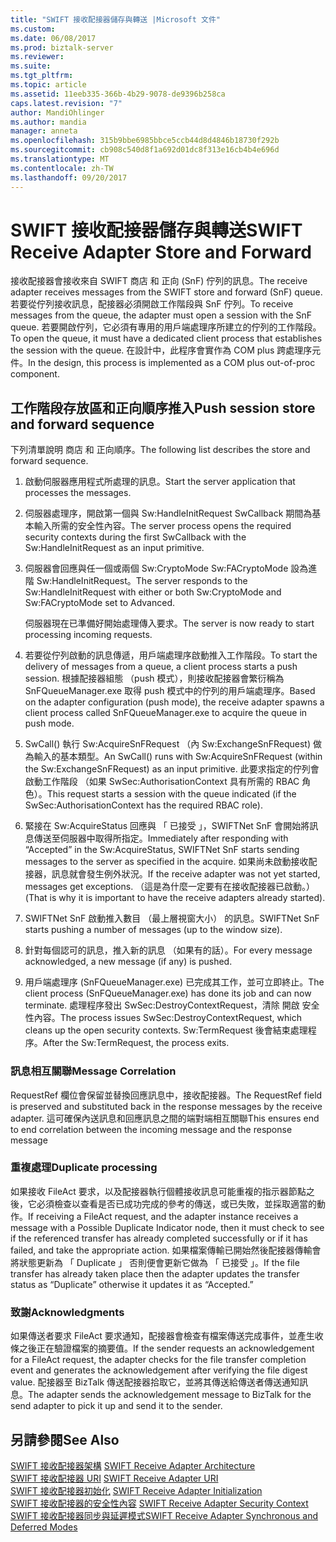 ```yaml
---
title: "SWIFT 接收配接器儲存與轉送 |Microsoft 文件"
ms.custom: 
ms.date: 06/08/2017
ms.prod: biztalk-server
ms.reviewer: 
ms.suite: 
ms.tgt_pltfrm: 
ms.topic: article
ms.assetid: 11eeb335-366b-4b29-9078-de9396b258ca
caps.latest.revision: "7"
author: MandiOhlinger
ms.author: mandia
manager: anneta
ms.openlocfilehash: 315b9bbe6985bbce5ccb44d8d4846b18730f292b
ms.sourcegitcommit: cb908c540d8f1a692d01dc8f313e16cb4b4e696d
ms.translationtype: MT
ms.contentlocale: zh-TW
ms.lasthandoff: 09/20/2017
---
```

# <a name="swift-receive-adapter-store-and-forward"></a><span data-ttu-id="56aa8-102">SWIFT 接收配接器儲存與轉送</span><span class="sxs-lookup"><span data-stu-id="56aa8-102">SWIFT Receive Adapter Store and Forward</span></span>
<span data-ttu-id="56aa8-103">接收配接器會接收來自 SWIFT 商店 和 正向 (SnF) 佇列的訊息。</span><span class="sxs-lookup"><span data-stu-id="56aa8-103">The receive adapter receives messages from the SWIFT store and forward (SnF) queue.</span></span> <span data-ttu-id="56aa8-104">若要從佇列接收訊息，配接器必須開啟工作階段與 SnF 佇列。</span><span class="sxs-lookup"><span data-stu-id="56aa8-104">To receive messages from the queue, the adapter must open a session with the SnF queue.</span></span> <span data-ttu-id="56aa8-105">若要開啟佇列，它必須有專用的用戶端處理序所建立的佇列的工作階段。</span><span class="sxs-lookup"><span data-stu-id="56aa8-105">To open the queue, it must have a dedicated client process that establishes the session with the queue.</span></span> <span data-ttu-id="56aa8-106">在設計中，此程序會實作為 COM plus 跨處理序元件。</span><span class="sxs-lookup"><span data-stu-id="56aa8-106">In the design, this process is implemented as a COM plus out-of-proc component.</span></span>  
  
## <a name="push-session-store-and-forward-sequence"></a><span data-ttu-id="56aa8-107">工作階段存放區和正向順序推入</span><span class="sxs-lookup"><span data-stu-id="56aa8-107">Push session store and forward sequence</span></span>  
 <span data-ttu-id="56aa8-108">下列清單說明 商店 和 正向順序。</span><span class="sxs-lookup"><span data-stu-id="56aa8-108">The following list describes the store and forward sequence.</span></span>  
  
1.  <span data-ttu-id="56aa8-109">啟動伺服器應用程式所處理的訊息。</span><span class="sxs-lookup"><span data-stu-id="56aa8-109">Start the server application that processes the messages.</span></span>  
  
2.  <span data-ttu-id="56aa8-110">伺服器處理序，開啟第一個與 Sw:HandleInitRequest SwCallback 期間為基本輸入所需的安全性內容。</span><span class="sxs-lookup"><span data-stu-id="56aa8-110">The server process opens the required security contexts during the first SwCallback with the Sw:HandleInitRequest as an input primitive.</span></span>  
  
3.  <span data-ttu-id="56aa8-111">伺服器會回應與任一個或兩個 Sw:CryptoMode Sw:FACryptoMode 設為進階 Sw:HandleInitRequest。</span><span class="sxs-lookup"><span data-stu-id="56aa8-111">The server responds to the Sw:HandleInitRequest with either or both Sw:CryptoMode and Sw:FACryptoMode set to Advanced.</span></span>  
  
     <span data-ttu-id="56aa8-112">伺服器現在已準備好開始處理傳入要求。</span><span class="sxs-lookup"><span data-stu-id="56aa8-112">The server is now ready to start processing incoming requests.</span></span>  
  
4.  <span data-ttu-id="56aa8-113">若要從佇列啟動的訊息傳遞，用戶端處理序啟動推入工作階段。</span><span class="sxs-lookup"><span data-stu-id="56aa8-113">To start the delivery of messages from a queue, a client process starts a push session.</span></span> <span data-ttu-id="56aa8-114">根據配接器組態 （push 模式），則接收配接器會繁衍稱為 SnFQueueManager.exe 取得 push 模式中的佇列的用戶端處理序。</span><span class="sxs-lookup"><span data-stu-id="56aa8-114">Based on the adapter configuration (push mode), the receive adapter spawns a client process called SnFQueueManager.exe to acquire the queue in push mode.</span></span>  
  
5.  <span data-ttu-id="56aa8-115">SwCall() 執行 Sw:AcquireSnFRequest （內 Sw:ExchangeSnFRequest) 做為輸入的基本類型。</span><span class="sxs-lookup"><span data-stu-id="56aa8-115">An SwCall() runs with Sw:AcquireSnFRequest (within the Sw:ExchangeSnFRequest) as an input primitive.</span></span> <span data-ttu-id="56aa8-116">此要求指定的佇列會啟動工作階段 （如果 SwSec:AuthorisationContext 具有所需的 RBAC 角色）。</span><span class="sxs-lookup"><span data-stu-id="56aa8-116">This request starts a session with the queue indicated (if the SwSec:AuthorisationContext has the required RBAC role).</span></span>  
  
6.  <span data-ttu-id="56aa8-117">緊接在 Sw:AcquireStatus 回應與 「 已接受 」，SWIFTNet SnF 會開始將訊息傳送至伺服器中取得所指定。</span><span class="sxs-lookup"><span data-stu-id="56aa8-117">Immediately after responding with “Accepted” in the Sw:AcquireStatus, SWIFTNet SnF starts sending messages to the server as specified in the acquire.</span></span> <span data-ttu-id="56aa8-118">如果尚未啟動接收配接器，訊息就會發生例外狀況。</span><span class="sxs-lookup"><span data-stu-id="56aa8-118">If the receive adapter was not yet started, messages get exceptions.</span></span> <span data-ttu-id="56aa8-119">（這是為什麼一定要有在接收配接器已啟動。）</span><span class="sxs-lookup"><span data-stu-id="56aa8-119">(That is why it is important to have the receive adapters already started).</span></span>  
  
7.  <span data-ttu-id="56aa8-120">SWIFTNet SnF 啟動推入數目 （最上層視窗大小） 的訊息。</span><span class="sxs-lookup"><span data-stu-id="56aa8-120">SWIFTNet SnF starts pushing a number of messages (up to the window size).</span></span>  
  
8.  <span data-ttu-id="56aa8-121">針對每個認可的訊息，推入新的訊息 （如果有的話）。</span><span class="sxs-lookup"><span data-stu-id="56aa8-121">For every message acknowledged, a new message (if any) is pushed.</span></span>  
  
9. <span data-ttu-id="56aa8-122">用戶端處理序 (SnFQueueManager.exe) 已完成其工作，並可立即終止。</span><span class="sxs-lookup"><span data-stu-id="56aa8-122">The client process (SnFQueueManager.exe) has done its job and can now terminate.</span></span> <span data-ttu-id="56aa8-123">處理程序發出 SwSec:DestroyContextRequest，清除 開啟 安全性內容。</span><span class="sxs-lookup"><span data-stu-id="56aa8-123">The process issues SwSec:DestroyContextRequest, which cleans up the open security contexts.</span></span> <span data-ttu-id="56aa8-124">Sw:TermRequest 後會結束處理程序。</span><span class="sxs-lookup"><span data-stu-id="56aa8-124">After the Sw:TermRequest, the process exits.</span></span>  
  
### <a name="message-correlation"></a><span data-ttu-id="56aa8-125">訊息相互關聯</span><span class="sxs-lookup"><span data-stu-id="56aa8-125">Message Correlation</span></span>  
 <span data-ttu-id="56aa8-126">RequestRef 欄位會保留並替換回應訊息中，接收配接器。</span><span class="sxs-lookup"><span data-stu-id="56aa8-126">The RequestRef field is preserved and substituted back in the response messages by the receive adapter.</span></span> <span data-ttu-id="56aa8-127">這可確保內送訊息和回應訊息之間的端對端相互關聯</span><span class="sxs-lookup"><span data-stu-id="56aa8-127">This ensures end to end correlation between the incoming message and the response message</span></span>  
  
### <a name="duplicate-processing"></a><span data-ttu-id="56aa8-128">重複處理</span><span class="sxs-lookup"><span data-stu-id="56aa8-128">Duplicate processing</span></span>  
 <span data-ttu-id="56aa8-129">如果接收 FileAct 要求，以及配接器執行個體接收訊息可能重複的指示器節點之後，它必須檢查以查看是否已成功完成的參考的傳送，或已失敗，並採取適當的動作。</span><span class="sxs-lookup"><span data-stu-id="56aa8-129">If receiving a FileAct request, and the adapter instance receives a message with a Possible Duplicate Indicator node, then it must check to see if the referenced transfer has already completed successfully or if it has failed, and take the appropriate action.</span></span> <span data-ttu-id="56aa8-130">如果檔案傳輸已開始然後配接器傳輸會將狀態更新為 「 Duplicate 」 否則便會更新它做為 「 已接受 」。</span><span class="sxs-lookup"><span data-stu-id="56aa8-130">If the file transfer has already taken place then the adapter updates the transfer status as “Duplicate” otherwise it updates it as “Accepted.”</span></span>  
  
### <a name="acknowledgments"></a><span data-ttu-id="56aa8-131">致謝</span><span class="sxs-lookup"><span data-stu-id="56aa8-131">Acknowledgments</span></span>  
 <span data-ttu-id="56aa8-132">如果傳送者要求 FileAct 要求通知，配接器會檢查有檔案傳送完成事件，並產生收條之後正在驗證檔案的摘要值。</span><span class="sxs-lookup"><span data-stu-id="56aa8-132">If the sender requests an acknowledgement for a FileAct request, the adapter checks for the file transfer completion event and generates the acknowledgement after verifying the file digest value.</span></span> <span data-ttu-id="56aa8-133">配接器至 BizTalk 傳送配接器拾取它，並將其傳送給傳送者傳送通知訊息。</span><span class="sxs-lookup"><span data-stu-id="56aa8-133">The adapter sends the acknowledgement message to BizTalk for the send adapter to pick it up and send it to the sender.</span></span>  
  
## <a name="see-also"></a><span data-ttu-id="56aa8-134">另請參閱</span><span class="sxs-lookup"><span data-stu-id="56aa8-134">See Also</span></span>  
 <span data-ttu-id="56aa8-135">[SWIFT 接收配接器架構](../../adapters-and-accelerators/fileact-interact/swift-receive-adapter-architecture.md) </span><span class="sxs-lookup"><span data-stu-id="56aa8-135">[SWIFT Receive Adapter Architecture](../../adapters-and-accelerators/fileact-interact/swift-receive-adapter-architecture.md) </span></span>  
 <span data-ttu-id="56aa8-136">[SWIFT 接收配接器 URI](../../adapters-and-accelerators/fileact-interact/swift-receive-adapter-uri.md) </span><span class="sxs-lookup"><span data-stu-id="56aa8-136">[SWIFT Receive Adapter URI](../../adapters-and-accelerators/fileact-interact/swift-receive-adapter-uri.md) </span></span>  
 <span data-ttu-id="56aa8-137">[SWIFT 接收配接器初始化](../../adapters-and-accelerators/fileact-interact/swift-receive-adapter-initialization.md) </span><span class="sxs-lookup"><span data-stu-id="56aa8-137">[SWIFT Receive Adapter Initialization](../../adapters-and-accelerators/fileact-interact/swift-receive-adapter-initialization.md) </span></span>  
 <span data-ttu-id="56aa8-138">[SWIFT 接收配接器的安全性內容](../../adapters-and-accelerators/fileact-interact/swift-receive-adapter-security-context.md) </span><span class="sxs-lookup"><span data-stu-id="56aa8-138">[SWIFT Receive Adapter Security Context](../../adapters-and-accelerators/fileact-interact/swift-receive-adapter-security-context.md) </span></span>  
 [<span data-ttu-id="56aa8-139">SWIFT 接收配接器同步與延遲模式</span><span class="sxs-lookup"><span data-stu-id="56aa8-139">SWIFT Receive Adapter Synchronous and Deferred Modes</span></span>](../../adapters-and-accelerators/fileact-interact/swift-receive-adapter-synchronous-and-deferred-modes.md)